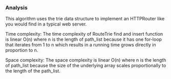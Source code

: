 ### Analysis

This algorithm uses the trie data structure to implement an HTTPRouter like you would find in a typical web server.

Time complexity: The time complexity of RouteTrie find and insert function is linear O(n) where n is the length of path_list because it has one for-loop that iterates from 1 to n which results in a running time grows directly in proportion to n. 

Space complexity: The space complexity is linear O(n) where n is the length of path_list because the size of the underlying array scales proportionally to the length of the path_list.